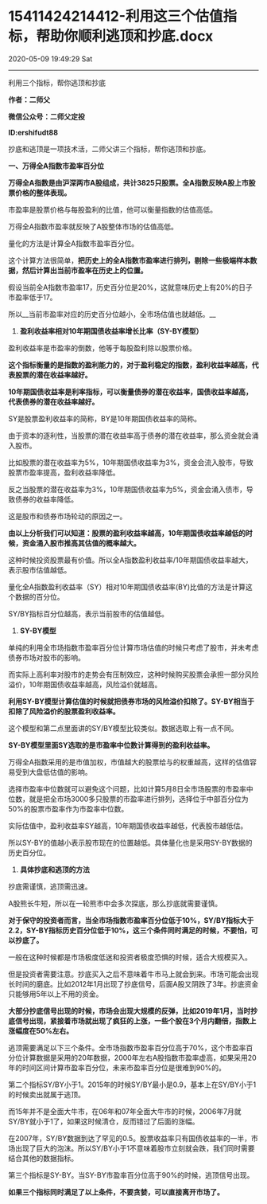 # 15411424214412-利用这三个估值指标，帮助你顺利逃顶和抄底.docx

2020-05-09 19:49:29 Sat

----

利用三个指标，帮你逃顶和抄底

__作者：二师父__

__微信公众号：二师父定投__

__ID:ershifudt88__

抄底和逃顶是一项技术活，二师父讲三个指标，帮你逃顶和抄底。

__一、万得全A指数市盈率百分位__

__万得全A指数是由沪深两市A股组成，共计3825只股票。全A指数反映A股上市股票价格的整体表现。__

市盈率是股票价格与每股盈利的比值，他可以衡量指数的估值高低。

万得全A指数市盈率就反映了A股整体市场的估值高低。

量化的方法是计算全A指数市盈率百分位。

这个计算方法很简单，__把历史上的全A指数市盈率进行排列，剔除一些极端样本数据，然后计算出当前市盈率在历史上的位置。__

假设当前全A指数市盈率17，历史百分位是20%，这就意味历史上有20%的日子市盈率低于17。

所以__当前市盈率对应的历史百分位越小，全市场估值也就越低。__

1. __盈利收益率相对10年期国债收益率增长比率（SY\-BY模型）__

盈利收益率是市盈率的倒数，他等于每股盈利除以股票价格。

__这个指标衡量的是指数的盈利能力的，对于盈利稳定的指数，盈利收益率越高，代表股票的潜在收益率越好。__

__10年期国债收益率是利率指标，可以衡量债券的潜在收益率，国债收益率越高，代表债券的潜在收益率越好。__

SY是股票盈利收益率的简称，BY是10年期国债收益率的简称。

由于资本的逐利性，当股票的潜在收益率高于债券的潜在收益率，那么资金就会涌入股市。

比如股票的潜在收益率为5%，10年期国债收益率为3%，资金会流入股市，导致股票市盈率提高，盈利收益率降低。

反之当股票的潜在收益率为3%，10年期国债收益率为5%，资金会涌入债市，导致债券的收益率降低。

这是股市和债券市场轮动的原因之一。

__由以上分析我们可以知道：股票的盈利收益率越高，10年期国债收益率越低的时候，资金涌入股市推高其估值的概率越大。__

这种时候投资股票最有价值。所以全A指数盈利收益率/10年期国债收益率越大，表示股市估值越低。

量化全A指数盈利收益率（SY）相对10年期国债收益率\(BY\)比值的方法是计算这个数据的百分位。

SY/BY指标百分位越高，表示当前股市的估值越低。

1. __SY\-BY模型__

单纯的利用全市场指数市盈率百分位计算市场估值的时候只考虑了股市，并未考虑债券市场对股市的影响。

而实际上高利率对股市的走势会有压制效应，这种时候购买股票会承担一部分风险溢价，10年期国债收益率越高，风险溢价就越高。

__利用SY\-BY模型计算估值的时候就把债券市场的风险溢价扣除了。SY\-BY相当于扣除了风险溢价的股票盈利收益率。__

这个模型和第二点里面讲的SY/BY模型比较类似。数据选取上有一点不同。

__SY\-BY模型里面SY选取的是市盈率中位数计算得到的盈利收益率。__

万得全A指数采用的是市值加权，市值越大的股票给与的权重越高，这样的估值容易受到大盘低估值的影响。

选择市盈率中位数就可以避免这个问题，比如计算5月8日全市场股票的市盈率中位数，就是把全市场3000多只股票的市盈率进行排列，选择位于中部百分位为50%的股票市盈率作为市盈率中位数。

实际估值中，盈利收益率SY越高，10年期国债收益率越低，代表股市越低估。

所以SY\-BY的值越小表示股市现在的位置越低。具体量化也是采用SY\-BY数据的历史百分位。

1. __具体抄底和逃顶的方法__

抄底需谨慎，逃顶需迅速。

A股熊长牛短，所以在一轮熊市中会多次探底，那么抄底就需要谨慎。

__对于保守的投资者而言，当全市场指数市盈率百分位低于10%，SY/BY指标大于2\.2，SY\-BY指标历史百分位低于10%，这三个条件同时满足的时候，不要怕，可以抄底了。__

一般在这种时候都是市场极度低迷和投资者极度恐惧的时候，适合大规模买入。

但是投资者需要注意。抄底买入之后不意味着牛市马上就会到来。市场可能会出现长时间的磨底。比如2012年1月出现了抄底信号，后面A股又阴跌了3年。抄底资金只能够用5年以上不用的资金。

__大部分抄底信号出现的时候，市场会出现大规模的反弹，比如2019年1月，当时抄底信号出现，紧接着市场就出现了疯狂的上涨，一些个股在3个月内翻倍，指数上涨幅度在50%左右。__

逃顶需要满足以下三个条件。全市场指数市盈率百分位高于70%，这个市盈率百分位计算数据是采用的20年数据，2000年左右A股指数市盈率虚高，如果采用20年的时间区间计算市盈率百分位，未来市盈率百分位是很难到90%的。

第二个指标SY/BY小于1。2015年的时候SY/BY最小是0\.9，基本上在SY/BY小于1的时候卖出就属于逃顶。

而15年并不是全面大牛市，在06年和07年全面大牛市的时候，2006年7月就SY/BY就小于1了，如果这时候清仓，反而错过了后面的涨幅。

在2007年，SY/BY数据到达了罕见的0\.5。股票收益率只有国债收益率的一半，市场出现了巨大的泡沫。所以SY/BY小于1不意味着股市立刻就会跌，我们同时需要结合其他的数据指标。

第三个指标是SY\-BY。当SY\-BY市盈率百分位高于90%的时候，逃顶信号出现。

__如果三个指标同时满足了以上条件，不要贪婪，可以直接离开市场了。__


